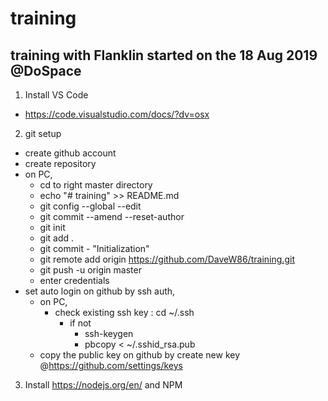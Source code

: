 # training
## training with Flanklin started on the 18 Aug 2019 @DoSpace
1. Install VS Code
- https://code.visualstudio.com/docs/?dv=osx

2. git setup
- create github account
- create repository
- on PC, 
	- cd to right master directory
	- echo "# training" >> README.md
	- git config --global --edit
	- git commit --amend --reset-author
	- git init
	- git add .
	- git commit - "Initialization"
	- git remote add origin https://github.com/DaveW86/training.git
	- git push -u origin master
	- enter credentials
- set auto login on github by ssh auth, 
  - on PC, 
  	- check existing ssh key : cd ~/.ssh
	  - if not
		- ssh-keygen
		- pbcopy < ~/.sshid_rsa.pub
  - copy the public key on github by create new key @https://github.com/settings/keys
3. Install https://nodejs.org/en/ and NPM

